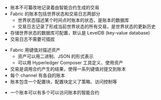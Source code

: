 - 账本不可纂改地记录着由智能合约生成的交易
- Fabric 的账本包括世界状态和交易日志两部分
    - 世界状态描述某个时间点时账本的状态，是账本的数据库
    - 交易日志记录了形成当前世界状态的所有交易，是世界状态的更新历史
- 存储世界状态的数据库可配置，默认是 LevelDB (key-value database)
- 交易日志不需要可插拔
<!-- - Hyperledger Fabric has a ledger subsystem comprising two components: the **world state** and the **transaction log**
    - The world state component describes **the state of the ledger at a given point in time**. It’s the database of the ledger
    - The transaction log component records all transactions which have resulted in the current value of the world state; it’s **the update history** for the world state -->
<!-- - The ledger is comprised of a blockchain (‘chain’) to store the immutable, sequenced record in blocks, as well as a state database to maintain current fabric state -->
<!-- - The ledger has a replaceable data store for the world state
    - By default, this is a LevelDB key-value store database -->
<!-- - The transaction log does not need to be pluggable
    - It simply **records the before and after values** of the ledger database being used by the blockchain network -->
<!-- - The immutable, shared ledger encodes the entire transaction history for each channel, and includes SQL-like query capability for efficient auditing and dispute resolution -->
- Fabric 用键值对描述资产
    - 资产可以用二进制、JSON 的形式表示
    - 可以用 Hyperledger Composer 工具定义、使用资产
- 交易是调用合约产生的结果，使得一系列键值对提交到账本
- 每个 channel 有各自的账本
- 账本包含一个配置块，配置块定义了策略、访问控制等
<!-- - Assets are represented in Hyperledger Fabric as a collection of key-value pairs, with state changes recorded as transactions on a channel ledger
- Assets can be represented in binary and/or JSON form
    - Assets in Hyperledger Fabric applications can be easily defined and used using the Hyperledger Composer tool -->
<!-- - State transitions are a result of **chaincode invocations** (‘transactions’) submitted by participating parties. Each transaction results in a set of asset key-value pairs that are committed to the ledger as creates, updates, or deletes -->
<!-- - There is **one ledger per channel** -->
<!-- - Each peer maintains a copy of the ledger for each channel of which they are a member -->
<!-- - Features of a Fabric ledger
    - Query and update ledger using key-based lookups, range queries, and composite key queries
    - Read-only queries using a rich query language (if using CouchDB as state database)
    - Read-only history queries — Query ledger history for a key, enabling data provenance scenarios
    - Transactions consist of the versions of keys/values that were read in chaincode (read set) and keys/values that were written in chaincode (write set)
    - Transactions contain **signatures of every endorsing peer** and are submitted to ordering service
    - Transactions are ordered into blocks and are “delivered” from an ordering service to peers
    - Peers **validate** transactions against endorsement policies and **enforce** the policies
    - Prior to appending a block, a **versioning check** is performed to **ensure that states for assets that were read have not changed since chaincode execution time**
    - There is immutability once a transaction is validated and committed
    - A channel’s ledger contains **a configuration block** defining policies, access control lists, and other pertinent information -->
- 一个账本可以有多个可以访问账本的智能合约